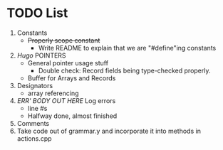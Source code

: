 # TODO List
1. Constants
	- ~~Properly scope constant~~
	    - Write README to explain that we are "#define"ing constants
2. _Hugo_ POINTERS
	- General pointer usage stuff
	    - Double check: Record fields being type-checked properly.
	- Buffer for Arrays and Records
3. Designators 
	- array referencing
4. _ERR' BODY OUT HERE_ Log errors
	- line #s
	- Halfway done, almost finished
5. Comments
6. Take code out of grammar.y and incorporate it into methods in actions.cpp
